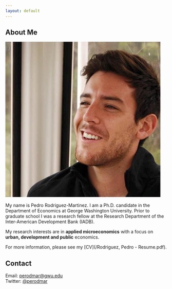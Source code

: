 ```yaml
---
layout: default
---
```


## About Me

<img class="profile-picture" src="photo.jpg">
 
My name is Pedro Rodriguez-Martinez. I am a Ph.D. candidate in the Department of Economics at George Washington University. Prior to graduate school I was a research fellow at the Research Department of the Inter-American Development Bank (IADB).

My research interests are in **applied microeconomics** with a focus on **urban, development and public** economics.

For more information, please see my [CV](/Rodriguez, Pedro - Resume.pdf).

## Contact

<p style="margin: 0;">Email: <a href="mailto:perodmar@gwu.edu">perodmar@gwu.edu</a></p>
<p style="margin: 0;">Twitter: <a href="https://twitter.com/perodmar">@perodmar</a></p>
